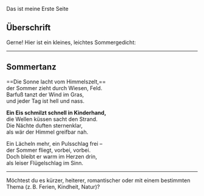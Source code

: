 
Das ist meine Erste Seite

## Überschrift


Gerne! Hier ist ein kleines, leichtes Sommergedicht:

---

## **Sommertanz**

==Die Sonne lacht vom Himmelszelt,==  
der Sommer zieht durch Wiesen, Feld.  
Barfuß tanzt der Wind im Gras,  
und jeder Tag ist hell und nass.

**Ein Eis schmilzt schnell in Kinderhand,**  
die Wellen küssen sacht den Strand.  
Die Nächte duften sternenklar,  
als wär der Himmel greifbar nah.

Ein Lächeln mehr, ein Pulsschlag frei –  
der Sommer fliegt, vorbei, vorbei.  
Doch bleibt er warm im Herzen drin,  
als leiser Flügelschlag im Sinn.

---

Möchtest du es kürzer, heiterer, romantischer oder mit einem bestimmten Thema (z. B. Ferien, Kindheit, Natur)?